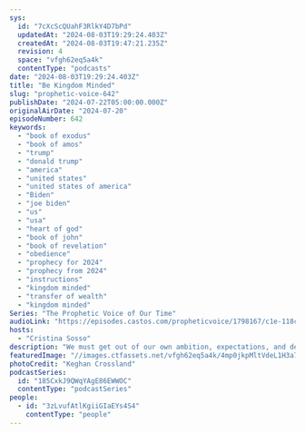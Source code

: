 ```yaml
---
sys:
  id: "7cXcScQUahF3RlkY4D7bPd"
  updatedAt: "2024-08-03T19:29:24.403Z"
  createdAt: "2024-08-03T19:47:21.235Z"
  revision: 4
  space: "vfgh62eq5a4k"
  contentType: "podcasts"
date: "2024-08-03T19:29:24.403Z"
title: "Be Kingdom Minded"
slug: "prophetic-voice-642"
publishDate: "2024-07-22T05:00:00.000Z"
originalAirDate: "2024-07-20"
episodeNumber: 642
keywords:
  - "book of exodus"
  - "book of amos"
  - "trump"
  - "donald trump"
  - "america"
  - "united states"
  - "united states of america"
  - "Biden"
  - "joe biden"
  - "us"
  - "usa"
  - "heart of god"
  - "book of john"
  - "book of revelation"
  - "obedience"
  - "prophecy for 2024"
  - "prophecy from 2024"
  - "instructions"
  - "kingdom minded"
  - "transfer of wealth"
  - "kingdom minded"
Series: "The Prophetic Voice of Our Time"
audioLink: "https://episodes.castos.com/propheticvoice/1798167/c1e-118cjd9m6c1q4qk-1p0xpopzs3d-72fs8n.mp3?_gl=1*o05omw*_gcl_au*MTU0NTM4MTM2Ni4xNzE5NjM3NjM1"
hosts:
  - "Cristina Sosso"
description: "We must get out of our own ambition, expectations, and desires and be kingdom minded. Our obedience and the revelation of our Lord Jesus Christ is the most prized pearl that we could acquire. Let us not get distracted by our \"own ministry\" or what we think is important. Let us always consider the heart of God, because He will always consider yours."
featuredImage: "//images.ctfassets.net/vfgh62eq5a4k/4mp0jkpMltVdeL1H3a7Pwa/3cae3fce84fc36844e71ba5d50610654/keghan-crossland-F1oeYBKJsdw-unsplash__1_.jpg"
photoCredit: "Keghan Crossland"
podcastSeries:
  id: "185CxkJ9QWqYAgE86EWWOC"
  contentType: "podcastSeries"
people:
  - id: "3zLvufAtlKgiiGIaEYs4S4"
    contentType: "people"
---
```

